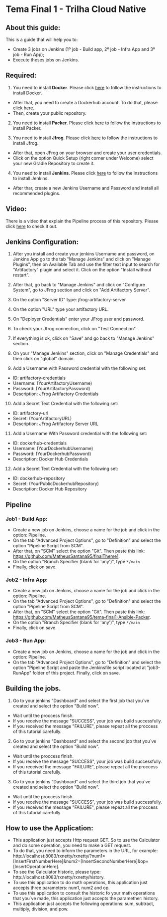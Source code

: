 # Tema Final 1 - Trilha Cloud Native

## About this guide:

This is a guide that will help you to:
- Create 3 jobs on Jenkins (1º job - Build app, 2º job - Infra App and 3º job - Run App);
- Execute theses jobs on Jenkins.

## Required:

1. You need to install **Docker**. Please click [here](https://docs.docker.com/engine/install/) to follow the instructions to install Docker.
- After that, you need to create a Dockerhub account. To do that, please click [here](https://hub.docker.com).
- Then, create your public repository.

2. You need to install **Packer**. Please click [here](https://www.packer.io/docs/install) to follow the instructions to install Packer.

1. You need to install **Jfrog**. Please click [here](https://www.jfrog.com/confluence/display/JFROG/Installing+Artifactory) to follow the instructions to install Jfrog.
- After that, open JFrog on your browser and create your user credentials.
- Click on the option Quick Setup (right corner under Welcome) select your new Gradle Repository to create it.

4. You need to install **Jenkins**. Please click [here](https://www.jenkins.io/doc/book/installing/) to follow the instructions to install Jenkins.
- After thar, create a new Jenkins Username and Password and install all recommended plugins.

## Video:

There is a video that explain the Pipeline process of this repository. Please click [here](https://www.youtube.com/watch?v=rzaKDeLuVlg) to check it out.

## Jenkins Configuration:

1. After you install and create your jenkins Username and password, on Jenkins App go to the tab "Manage Jenkins" and click on "Manage
Plugins", then on Available Tab and use the filter text input to	search for "Artifactory" plugin and select it.
Click on the option "Install without restart".

2. After that, go back to "Manage Jenkins" and click on "Configure System", go to JFrog section and click on "Add Artifactory Server".

1. On the option "Server ID" type: jfrog-artifactory-server

1. On the option "URL" type your artifactory URL.

1. On "Deployer Credentials" enter your JFrog user and password.

1. To check your Jfrog connection, click on "Test Connection".

1. If everything is ok, click on "Save" and go back to "Manage Jenkins" section.

1. On your "Manage Jenkins" section,  click on "Manage Credentials" and then click on "global" domain.

1. Add a Username with Password credential with the following set:
- ID: artifactory-credentials
- Username: (YourArtifactoryUsername)
- Password: (YourArtifactoryPassword)
- Description: JFrog Artifactory Credentials

10. Add a Secret Text Credential with the following set:
- ID: artifactory-url
- Secret: (YourArtifactoryURL)
- Description: JFrog Artifactory Server URL

11. Add a Username With Password credential with the following set:
- ID: dockerhub-credentials
- Username: (YourDockerhubUsername)
- Password: (YourDockerhubPassword)
- Description: Docker Hub Credentials

12. Add a Secret Text Credential with the following set:
- ID: dockerhub-repository
- Secret: (YourPublicDockerhubRepository)
- Description: Docker Hub Repository

## Pipeline

### Job1 - Build App:

- Create a new job on Jenkins, choose a name for the job and click in the option: Pipeline.
- On the tab "Advanced Project Options", go to "Definition" and select the option "Pipeline Script from SCM".
- After that, on "SCM" select the option "Git". Then paste this link: https://github.com/MatheusSantana95/finalTheme1. 
- On the option "Branch Specifier (blank for 'any')", type ```*/main```
- Finally, click on save.

### Job2 - Infra App:

- Create a new job on Jenkins, choose a name for the job and click in the option: Pipeline.
- On the tab "Advanced Project Options", go to "Definition" and select the option "Pipeline Script from SCM".
- After that, on "SCM" select the option "Git". Then paste this link: https://github.com/MatheusSantana95/tema-final1-Ansible-Packer. 
- On the option "Branch Specifier (blank for 'any')", type ```*/main```
- Finally, click on save.

### Job3 - Run App:

- Create a new job on Jenkins, choose a name for the job and click in the option: Pipeline.
- On the tab "Advanced Project Options", go to "Definition" and select the option "Pipeline Script and paste the Jenkinsfile script located at "job3-RunApp" folder of this project.
Finally, click on save.

## Building the jobs.

1. Go to your jenkins "Dashboard" and select the first job that you´ve created and select the option "Build now".
- Wait until the proccess finish. 
- If you receive the message "SUCCESS", your job was build successfully. 
- If you received the message "FAILURE", please repeat all the proccess of this tutorial carefully.

2. Go to your jenkins "Dashboard" and select the second job that you´ve created and select the option "Build now".
- Wait until the proccess finish. 
- If you receive the message "SUCCESS", your job was build successfully. 
- If you received the message "FAILURE", please repeat all the proccess of this tutorial carefully.

3. Go to your jenkins "Dashboard" and select the third job that you´ve created and select the option "Build now".
- Wait until the proccess finish. 
- If you receive the message "SUCCESS", your job was build successfully. 
- If you received the message "FAILURE", please repeat all the proccess of this tutorial carefully.

## How to use the Application:

- This application just accepts Http request GET. So to use the Calculator and do some operation, you need to make a GET request.
- To do that, you need to inform the parameters in the URL, for example: http://localhost:8083/rxnetty/rxnetty/?num1=[InsertFirstNumberHere]&num2=[InsertSecondNumberHere]&op=[InsertOperationHere].
- To see the Calculator historic, please type: http://localhost:8083/rxnetty/rxnetty/history.
- To use this application to do math operations, this application just accepts three parameters: num1, num2 and op.
- To use this application to consult the historic fo your math operations that you`ve made, this application just accepts the paramether: history.
- This application just accepts the following operations: sum, subtract, multiply, division, and pow.